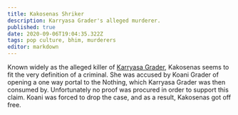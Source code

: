 ```yaml
---
title: Kakosenas Shriker
description: Karryasa Grader's alleged murderer.
published: true
date: 2020-09-06T19:04:35.322Z
tags: pop culture, bhim, murderers
editor: markdown
---
```


Known widely as the alleged killer of [Karryasa Grader](/historical-figures/karryasa_grader "wikilink"), Kakosenas seems to fit the very definition of a criminal. She was accused by Koani Grader of opening a one way portal to the Nothing, which Karryasa Grader was then consumed by. Unfortunately no proof was procured in order to support this claim. Koani was forced to drop the case, and as a result, Kakosenas got off free.